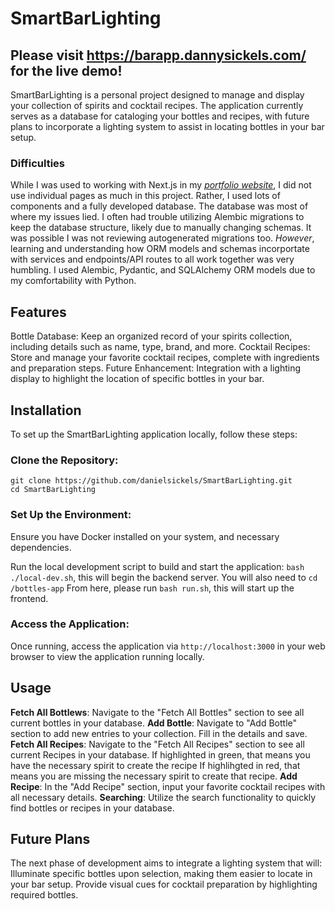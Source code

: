 # SmartBarLighting
## Please visit https://barapp.dannysickels.com/ for the live demo!
  
SmartBarLighting is a personal project designed to manage and display your collection of spirits and cocktail recipes. The application currently serves as a database for cataloging your bottles and recipes, with future plans to incorporate a lighting system to assist in locating bottles in your bar setup.  

### Difficulties
While I was used to working with Next.js in my _[portfolio website](https://github.com/danielsickels/portfolio-website)_, I did not use individual pages as much in this project. Rather, I used lots of components and a fully developed database. The database was most of where my issues lied. I often had trouble utilizing Alembic migrations to keep the database structure, likely due to manually changing schemas. It was possible I was not reviewing autogenerated migrations too. _However_, learning and understanding how ORM models and schemas incorportate with services and endpoints/API routes to all work together was very humbling. I used Alembic, Pydantic, and SQLAlchemy ORM models due to my comfortability with Python. 

## Features
Bottle Database: Keep an organized record of your spirits collection, including details such as name, type, brand, and more.
Cocktail Recipes: Store and manage your favorite cocktail recipes, complete with ingredients and preparation steps.
Future Enhancement: Integration with a lighting display to highlight the location of specific bottles in your bar.

## Installation
To set up the SmartBarLighting application locally, follow these steps:

### Clone the Repository:
```git clone https://github.com/danielsickels/SmartBarLighting.git```  
```cd SmartBarLighting```
### Set Up the Environment:
Ensure you have Docker installed on your system, and necessary dependencies.  

Run the local development script to build and start the application:
```bash ./local-dev.sh```, this will begin the backend server.
You will also need to ```cd /bottles-app```
From here, please run ```bash run.sh```, this will start up the frontend.
### Access the Application:
Once running, access the application via ```http://localhost:3000``` in your web browser to view the application running locally.  
  
## Usage
**Fetch All Bottlews**: Navigate to the "Fetch All Bottles" section to see all current bottles in your database.
**Add Bottle**: Navigate to "Add Bottle" section to add new entries to your collection. Fill in the details and save.
**Fetch All Recipes**: Navigate to the "Fetch All Recipes" section to see all current Recipes in your database. If highlighted in green, that means you have the necessary spirit to create the recipe If highlihgted in red, that means you are missing the necessary spirit to create that recipe.
**Add Recipe**: In the "Add Recipe" section, input your favorite cocktail recipes with all necessary details.
**Searching**: Utilize the search functionality to quickly find bottles or recipes in your database.  
  
## Future Plans
The next phase of development aims to integrate a lighting system that will:
Illuminate specific bottles upon selection, making them easier to locate in your bar setup.
Provide visual cues for cocktail preparation by highlighting required bottles.
